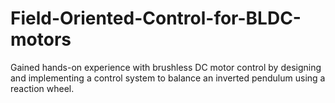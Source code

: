 # Field-Oriented-Control-for-BLDC-motors
Gained hands-on experience with brushless DC motor control by designing and implementing a control system to balance an inverted pendulum using a reaction wheel.
